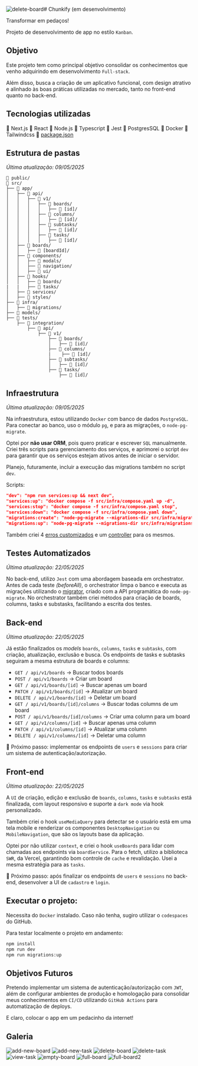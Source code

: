 ![delete-board](https://github.com/user-attachments/assets/183d817d-e3dc-4fcd-9b47-d9cd747f1400)# Chunkify (em desenvolvimento)

Transformar em pedaços!

Projeto de desenvolvimento de app no estilo `Kanban`.

## Objetivo

Este projeto tem como principal objetivo consolidar os conhecimentos que venho adquirindo em desenvolvimento `Full-stack`.

Além disso, busca a criação de um aplicativo funcional, com design atrativo e alinhado às boas práticas utilizadas no mercado, tanto no front-end quanto no back-end.

## Tecnologias utilizadas

🔹 Next.js 🔹 React 🔹 Node.js 🔹 Typescript 🔹 Jest 🔹 PostgresSQL 🔹 Docker 🔹 Tailwindcss 🔸 [package.json](https://github.com/m4rcone/chunkify/blob/c44a6b55efbe84d5b23342dc703a27f1bd960421/package.json)

## Estrutura de pastas

_Última atualização: 09/05/2025_

```
📂 public/
📂 src/
├── 📂 app/
│   ├── 📂 api/
│   │   ├── 📂 v1/
│   │   │   ├── 📂 boards/
│   │   │   │   ├── 📂 [id]/
│   │   │   ├── 📂 columns/
│   │   │   │   ├── 📂 [id]/
│   │   │   ├── 📂 subtasks/
│   │   │   │   ├── 📂 [id]/
│   │   │   ├── 📂 tasks/
│   │   │   │   ├── 📂 [id]/
│   ├── 📂 boards/
│   │   ├── 📂 [boardId]/
│   ├── 📂 components/
│   │   ├── 📂 modals/
│   │   ├── 📂 navigation/
│   │   ├── 📂 ui/
│   ├── 📂 hooks/
│   │   ├── 📂 boards/
|   |   ├── 📂 tasks/
│   ├── 📂 services/
│   ├── 📂 styles/
├── 📂 infra/
│   ├── 📂 migrations/
├── 📂 models/
├── 📂 tests/
    ├── 📂 integration/
        ├── 📂 api/
            ├── 📂 v1/
                ├── 📂 boards/
                │   ├── 📂 [id]/
                ├── 📂 columns/
                |    ├── 📂 [id]/
                ├── 📂 subtasks/
                │   ├── 📂 [id]/
                ├── 📂 tasks/
                    ├── 📂 [id]/
```

## Infraestrutura

_Última atualização: 09/05/2025_

Na infraestrutura, estou utilizando `Docker` com banco de dados `PostgreSQL`. Para conectar ao banco, uso o módulo `pg`, e para as migrações, o `node-pg-migrate`.

Optei por **não usar ORM**, pois quero praticar e escrever `SQL` manualmente. Criei três scripts para gerenciamento dos serviços, e aprimorei o script `dev` para garantir que os serviços estejam ativos antes de iniciar o servidor.

Planejo, futuramente, incluir a execução das migrations também no script `dev`.

Scripts:

```json
"dev": "npm run services:up && next dev",
"services:up": "docker compose -f src/infra/compose.yaml up -d",
"services:stop": "docker compose -f src/infra/compose.yaml stop",
"services:down": "docker compose -f src/infra/compose.yaml down",
"migrations:create": "node-pg-migrate --migrations-dir src/infra/migrations create",
"migrations:up": "node-pg-migrate --migrations-dir src/infra/migrations --envPath .env.development up",
```

Também criei 4 [erros customizados](https://github.com/m4rcone/chunkify/blob/c44a6b55efbe84d5b23342dc703a27f1bd960421/src/infra/errors.ts) e um [controller](https://github.com/m4rcone/chunkify/blob/c44a6b55efbe84d5b23342dc703a27f1bd960421/src/infra/controller.ts) para os mesmos.

## Testes Automatizados

_Última atualização: 22/05/2025_

No back-end, utilizo `Jest` com uma abordagem baseada em orchestrator. Antes de cada teste _(beforeAll)_, o orchestrator limpa o banco e executa as migrações utilizando o [migrator](https://github.com/m4rcone/chunkify/blob/c44a6b55efbe84d5b23342dc703a27f1bd960421/src/models/migrator.ts), criado com a API programática do `node-pg-migrate`.
No orchestrator também criei métodos para criação de boards, columns, tasks e substasks, facilitando a escrita dos testes.

## Back-end

_Última atualização: 22/05/2025_

Já estão finalizados os _models_ `boards`, `columns`, `tasks` e `subtasks`, com criação, atualização, exclusão e busca. Os endpoints de tasks e subtasks seguiram a mesma estrutura de boards e columns:

- `GET / api/v1/boards` -> Buscar todos boards
- `POST / api/v1/boards` -> Criar um board
- `GET / api/v1/boards/[id]` -> Buscar apenas um board
- `PATCH / api/v1/boards/[id]` -> Atualizar um board
- `DELETE / api/v1/boards/[id]` -> Deletar um board
- `GET / api/v1/boards/[id]/columns` -> Buscar todas columns de um board
- `POST / api/v1/boards/[id]/columns` -> Criar uma column para um board
- `GET / api/v1/columns/[id]` -> Buscar apenas uma column
- `PATCH / api/v1/columns/[id]` -> Atualizar uma column
- `DELETE / api/v1/columns/[id]` -> Deletar uma column

📌 Próximo passo: implementar os endpoints de `users` e `sessions` para criar um sistema de autenticação/autorização.

## Front-end

_Última atualização: 22/05/2025_

A `UI` de criação, edição e exclusão de `boards`, `columns`, `tasks` e `subtasks` está finalizada, com layout responsivo e suporte a `dark mode` via hook personalizado.

Também criei o hook `useMediaQuery` para detectar se o usuário está em uma tela mobile e renderizar os componentes `DesktopNavigation` ou `MobileNavigation`, que são os layouts base da aplicação.

Optei por não utilizar `context`, e criei o hook `useBoards` para lidar com chamadas aos endpoints via `boardService`. Para o fetch, utilizo a biblioteca `SWR`, da Vercel, garantindo bom controle de `cache` e revalidação. Usei a mesma estratégia para as `tasks`.

📌 Próximo passo: após finalizar os endpoints de `users` e `sessions` no back-end, desenvolver a UI de `cadastro` e `login`.

## Executar o projeto:

Necessita do `Docker` instalado. Caso não tenha, sugiro utilizar o `codespaces` do GitHub.

Para testar localmente o projeto em andamento:

```bash
npm install
npm run dev
npm run migrations:up
```

## Objetivos Futuros

Pretendo implementar um sistema de autenticação/autorização com `JWT`, além de configurar ambientes de produção e homologação para consolidar meus conhecimentos em `CI/CD` utilizando `GitHub Actions` para automatização de deploys.

E claro, colocar o app em um pedacinho da internet!

## Galeria

![add-new-board](https://github.com/user-attachments/assets/4d83ae4c-5ba3-4284-b4a0-cb894cdaaa82)
![add-new-task](https://github.com/user-attachments/assets/01c5d46c-7dff-45d9-bca2-16331e21b277)
![delete-board](https://github.com/user-attachments/assets/3adf25bc-d91b-4dd2-b3c2-ca5a6d48d271)
![delete-task](https://github.com/user-attachments/assets/ebdf113e-2312-4b14-bf8c-498a6033f64f)
![view-task](https://github.com/user-attachments/assets/aa33497c-e850-4610-a103-42c2f22d1e9c)
![empty-board](https://github.com/user-attachments/assets/abbde331-2b51-4b22-a37a-1c460317cafb)
![full-board](https://github.com/user-attachments/assets/4bba9fef-ecf8-4d17-8428-f7393d40840f)
![full-board2](https://github.com/user-attachments/assets/dd47905a-6429-4096-9c67-86c07022ab40)
